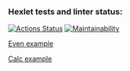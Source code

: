 ### Hexlet tests and linter status:
[![Actions Status](https://github.com/exicc/java-project-61/workflows/hexlet-check/badge.svg)](https://github.com/exicc/java-project-61/actions)
[![Maintainability](https://api.codeclimate.com/v1/badges/f4ed57ac46ee52dc4dde/maintainability)](https://codeclimate.com/github/exicc/java-project-61/maintainability)

[Even example](https://asciinema.org/a/SqS2ZcIUyWcAEGku1F9bTW4G5/)

[Calc example](https://asciinema.org/a/LRWfJM2H5iHtPWDKTNaFadE2q/)
